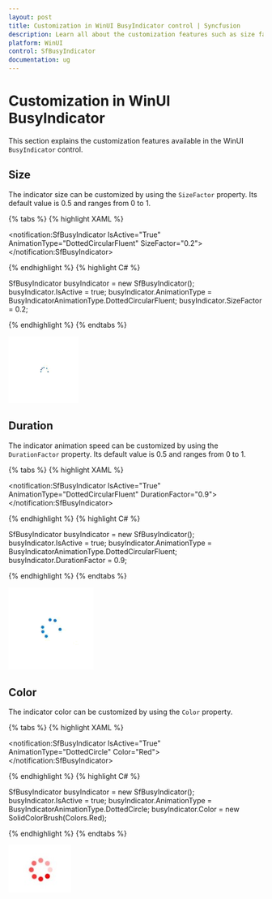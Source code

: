 ```yaml
---
layout: post
title: Customization in WinUI BusyIndicator control | Syncfusion
description: Learn all about the customization features such as size factor, duration factor, and color in Syncfusion WinUI BusyIndicator (SfBusyIndicator) control here.
platform: WinUI
control: SfBusyIndicator
documentation: ug
---
```


# Customization in WinUI BusyIndicator

This section explains the customization features available in the WinUI `BusyIndicator` control.

## Size

The indicator size can be customized by using the `SizeFactor` property. Its default value is 0.5 and ranges from 0 to 1.

{% tabs %}
{% highlight XAML %}

<notification:SfBusyIndicator IsActive="True"
    AnimationType="DottedCircularFluent"
    SizeFactor="0.2">
</notification:SfBusyIndicator>

{% endhighlight %}
{% highlight C# %}

SfBusyIndicator busyIndicator = new SfBusyIndicator();
busyIndicator.IsActive = true;
busyIndicator.AnimationType = BusyIndicatorAnimationType.DottedCircularFluent;
busyIndicator.SizeFactor = 0.2;

{% endhighlight %}
{% endtabs %}

![WinUI BusyIndicator control with SizeFactor](BusyIndicator_images/winui_busyindicator_size.gif)

## Duration

The indicator animation speed can be customized by using the `DurationFactor` property. Its default value is 0.5 and ranges from 0 to 1.

{% tabs %}
{% highlight XAML %}

<notification:SfBusyIndicator IsActive="True"
    AnimationType="DottedCircularFluent"
    DurationFactor="0.9">
</notification:SfBusyIndicator>

{% endhighlight %}
{% highlight C# %}

SfBusyIndicator busyIndicator = new SfBusyIndicator();
busyIndicator.IsActive = true;
busyIndicator.AnimationType = BusyIndicatorAnimationType.DottedCircularFluent;
busyIndicator.DurationFactor = 0.9;

{% endhighlight %}
{% endtabs %}

![WinUI BusyIndicator control with DurationFactor](BusyIndicator_images/winui_busyindicator_duration.gif)

## Color

The indicator color can be customized by using the `Color` property.

{% tabs %}
{% highlight XAML %}

<notification:SfBusyIndicator IsActive="True"
    AnimationType="DottedCircle"
    Color="Red">
</notification:SfBusyIndicator>

{% endhighlight %}
{% highlight C# %}

SfBusyIndicator busyIndicator = new SfBusyIndicator();
busyIndicator.IsActive = true;
busyIndicator.AnimationType = BusyIndicatorAnimationType.DottedCircle;
busyIndicator.Color = new SolidColorBrush(Colors.Red);

{% endhighlight %}
{% endtabs %}

![WinUI BusyIndicator control with Color](BusyIndicator_images/winui_busyindicator_color.jpg)
